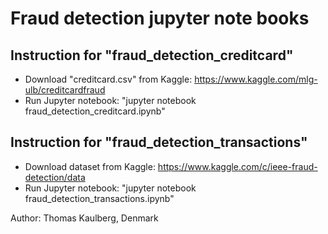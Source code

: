 # Fraud detection jupyter note books

## Instruction for "fraud_detection_creditcard"
- Download "creditcard.csv" from Kaggle: https://www.kaggle.com/mlg-ulb/creditcardfraud
- Run Jupyter notebook: "jupyter notebook fraud_detection_creditcard.ipynb"

## Instruction for "fraud_detection_transactions"
- Download dataset from Kaggle: https://www.kaggle.com/c/ieee-fraud-detection/data
- Run Jupyter notebook: "jupyter notebook fraud_detection_transactions.ipynb"

Author: Thomas Kaulberg, Denmark